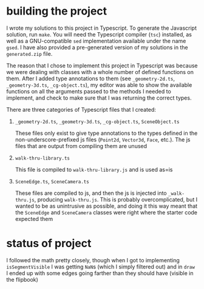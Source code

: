 # building the project

I wrote my solutions to this project in Typescript. To generate the Javascript solution, run `make`. You will need the Typescript compiler (`tsc`) installed, as well as a GNU-compatible `sed` implementation available under the name `gsed`. I have also provided a pre-generated version of my solutions in the `generated.zip` file.

The reason that I chose to implement this project in Typescript was because we were dealing with classes with a whole number of defined functions on them. After I added type annotations to them (see `_geometry-2d.ts`, `_geometry-3d.ts`, `_cg-object.ts`), my editor was able to show the available functions on all the arguments passed to the methods I needed to implement, and check to make sure that I was returning the correct types.

There are three categories of Typescript files that I created:
1. `_geometry-2d.ts`, `_geometry-3d.ts`, `_cg-object.ts`, `SceneObject.ts`
    
    These files only exist to give type annotations to the types defined in the non-underscore-prefixed js files (`Point2d`, `Vector3d`, `Face`, etc.). The js files that are output from compiling them are unused

2. `walk-thru-library.ts`

    This file is compiled to `walk-thru-library.js` and is used as=is

3. `SceneEdge.ts`, `SceneCamera.ts`

    These files are compiled to js, and then the js is injected into `_walk-thru.js`, producing `walk-thru.js`. This is probably overcomplicated, but I wanted to be as unintrusive as possible, and doing it this way meant that the `SceneEdge` and `SceneCamera` classes were right where the starter code expected them

# status of project

I followed the math pretty closely, though when I got to implementing `isSegmentVisible` I was getting `NaN`s (which I simply filtered out) and in `draw` I ended up with some edges going farther than they should have (visible in the flipbook)
